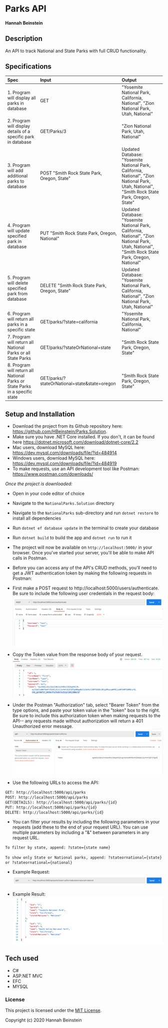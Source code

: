 # Parks API

#### Hannah Beinstein

## Description
An API to track National and State Parks with full CRUD functionality.

## Specifications

| Spec | Input | Output |
| :-------------      | :------------- | :------------- |
| 1. Program will display all parks in database | GET | "Yosemite National Park, California, National", "Zion National Park, Utah, National" |
| 2. Program will display details of a specific park in database | GET/Parks/3 | "Zion National Park, Utah, National" |
| 3. Program will add additional parks to database | POST "Smith Rock State Park, Oregon, State" | Updated Database: "Yosemite National Park, California, National", "Zion National Park, Utah, National", "Smith Rock State Park, Oregon, State" |
| 4. Program will update specified park in database | PUT "Smith Rock State Park, Oregon, National" | Updated Database: "Yosemite National Park, California, National", "Zion National Park, Utah, National", "Smith Rock State Park, Oregon, National" |
| 5. Program will delete specified park from database | DELETE "Smith Rock State Park, Oregon, State" | Updated Database: "Yosemite National Park, California, National", "Zion National Park, Utah, National" |
| 6. Program will return all parks in a specific state | GET/parks/?state=california | "Yosemite National Park, California, National" |
| 7. Program will return all National Parks or all State Parks | GET/parks/?stateOrNational=state | "Smith Rock State Park, Oregon, State"|
| 8. Program will return all National Parks or State Parks in a specific state | GET/parks/?stateOrNational=state&state=oregon | "Smith Rock State Park, Oregon, State"|

## Setup and Installation

* Download the project from its Github repository here: https://github.com/HBeinstein/Parks.Solution.
* Make sure you have .NET Core installed. If you don't, it can be found here https://dotnet.microsoft.com/download/dotnet-core/2.2
* Mac users, download MySQL here: https://dev.mysql.com/downloads/file/?id=484914
* Windows users, download MySQL here: https://dev.mysql.com/downloads/file/?id=484919
* To make requests, use an API development tool like Postman: https://www.postman.com/downloads/

_Once the project is downloaded:_
* Open in your code editor of choice
* Navigate to the `NationalParks.Solution` directory
* Navigate to the `NationalParks` sub-directory and run `dotnet restore` to install all dependencies
* Run `dotnet ef database update` in the terminal to create your database
* Run `dotnet build` to build the app and `dotnet run` to run it
* The project will now be available on `http://localhost:5000/` in your browser. Once you've started your server, you'll be able to make API calls in Postman. 
* Before you can access any of the API's CRUD methods, you'll need to get a JWT authentication token by making the following requests in Postman:

* First make a POST request to http://localhost:5000/users/authenticate. Be sure to include the following user credentials in the request body:
  ![Authenticate](/IMG/Authenticate.png)  

* Copy the Token value from the response body of your request. 
  ![TokenLocation](/IMG/TokenLocation.png)

* Under the Postman "Authorization" tab, select "Bearer Token" from the type options, and paste your token value in the "token" box to the right. Be sure to include this authorization token when making requests to the API-- any requests made without authorization will return a 401 Unauthorized error message.
  ![BearerToken](/IMG/BearerToken.png)

* Use the following URLs to access the API:
```
GET: http://localhost:5000/api/parks
POST: http://localhost:5000/api/parks
GET(DETAILS): http://localhost:5000/api/parks/{id}
PUT: http://localhost:5000/api/parks/{id}
DELETE: http://localhost:5000/api/parks/{id}
```

* You can filter your results by including the following parameters in your requests (add these to the end of your request URL). You can use multiple parameters by including a "&" between parameters in any request URL.
```
To filter by state, append: ?state={state name}

To show only State or National parks, append: ?stateornational={state} or ?stateornational={national}
```

* Example Request:
  ![ExampleRequest](/IMG/ExampleRequest.png)

* Example Result:
  ![ExampleResult](/IMG/ExampleResult.png)

## Tech used

* C#
* ASP.NET MVC
* EFC
* MYSQL

### License

This project is licensed under the [MIT License](https://opensource.org/licenses/MIT).

Copyright (c) 2020 Hannah Beinstein